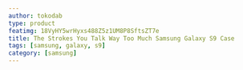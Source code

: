 ```yaml
---
author: tokodab
type: product
featimg: 18VyHY5wrHyxs488Z5z1UM8P8SftsZT7e
title: The Strokes You Talk Way Too Much Samsung Galaxy S9 Case
tags: [samsung, galaxy, s9]
category: [samsung]
---
```

